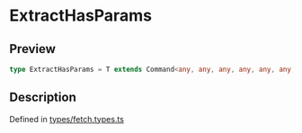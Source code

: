 
      
# ExtractHasParams

<div class="api-docs__section" data-reactroot="">

## Preview

</div><div class="api-docs__preview type single" data-reactroot="">

```ts
type ExtractHasParams = T extends Command<any, any, any, any, any, any, any, any, infer  P, any> ? P : never;
```

</div><div class="api-docs__section" data-reactroot="">

## Description

</div><div class="api-docs__description" data-reactroot=""><span class="api-docs__do-not-parse">



</span></div><div class="api-docs__definition" data-reactroot="">

Defined in [types/fetch.types.ts](https://github.com/BetterTyped/hyper-fetch/blob/089b54eb/packages/core/src/types/fetch.types.ts#L35)

</div>